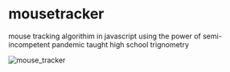 # mousetracker
mouse tracking algorithim in javascript using the power of semi-incompetent pandemic taught high school trignometry

![mouse_tracker](https://user-images.githubusercontent.com/46613983/180634161-f62b3c82-18d1-4743-8646-2b805846cfca.gif)


